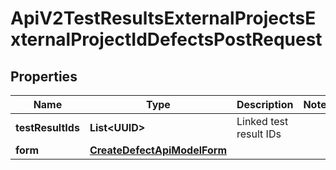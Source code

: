 

# ApiV2TestResultsExternalProjectsExternalProjectIdDefectsPostRequest


## Properties

| Name | Type | Description | Notes |
|------------ | ------------- | ------------- | -------------|
|**testResultIds** | **List&lt;UUID&gt;** | Linked test result IDs |  |
|**form** | [**CreateDefectApiModelForm**](CreateDefectApiModelForm.md) |  |  |



